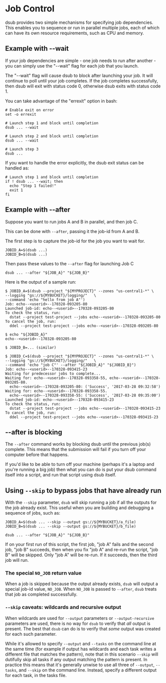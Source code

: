 # Job Control

dsub provides two simple mechanisms for specifying job dependencies. This
enables you to sequence or run in parallel multiple jobs, each of which can have
its own resource requirements, such as CPU and memory.

## Example with --wait

If your job dependencies are simple - one job needs to run after another - you
can simply use the "--wait" flag for each job that you launch.

The "--wait" flag will cause dsub to block after launching your job. It will
continue to poll until your job completes. If the job completes successfully,
then dsub will exit with status code 0, otherwise dsub exits with status code 1.

You can take advantage of the "errexit" option in bash:

```
# Enable exit on error
set -o errexit

# Launch step 1 and block until completion
dsub ... --wait

# Launch step 2 and block until completion
dsub ... --wait

# Launch step 3
dsub ...
```

If you want to handle the error explicitly, the dsub exit status can be handled as:

```
# Launch step 1 and block until completion
if ! dsub ... --wait; then
  echo "Step 1 failed!"
  exit 1
fi
```

## Example with --after

Suppose you want to run jobs A and B in parallel, and then job C.

This can be done with `--after`, passing it the job-id from A and B.

The first step is to capture the job-id for the job you want to wait for.

```
JOBID_A=$(dsub ...)
JOBID_B=$(dsub ...)
```

Then pass these values to the `--after` flag for launching Job C

```
dsub ... --after "${JOB_A}" "${JOB_B}"
```

Here is the output of a sample run:

```
$ JOBID_A=$(dsub --project "${MYPROJECT}" --zones "us-central1-*" \
--logging "gs://${MYBUCKET}/logging/"   \
--command 'echo "hello from job A"')
Job: echo--<userid>--170328-093205-80
Launched job-id: echo--<userid>--170328-093205-80
To check the status, run:
  dstat --project test-project --jobs echo--<userid>--170328-093205-80
To cancel the job, run:
  ddel --project test-project --jobs echo--<userid>--170328-093205-80

$ echo "${JOBID_A}"
echo--<userid>--170328-093205-80

$ JOBID_B=... (similar)

$ JOBID_C=$(dsub --project "${MYPROJECT}" --zones "us-central1-*" \
--logging "gs://${MYBUCKET}/logging/"   \
--command 'echo "job C"' --after "${JOBID_A}" "${JOBID_B}")
Job: echo--<userid>--170328-093415-23
Waiting for predecessor jobs to complete...
Waiting for: echo--<userid>--170328-093358-55, echo--<userid>--170328-093205-80.
  echo--<userid>--170328-093205-80: ('Success', '2017-03-28 09:32:58')
Waiting for: echo--<userid>--170328-093358-55.
  echo--<userid>--170328-093358-55: ('Success', '2017-03-28 09:35:00')
Launched job-id: echo--<userid>--170328-093415-23
To check the status, run:
  dstat --project test-project --jobs echo--<userid>--170328-093415-23
To cancel the job, run:
  ddel --project test-project --jobs echo--<userid>--170328-093415-23
```

## --after is blocking

The `--after` command works by blocking dsub until the previous job(s) complete. This means
that the submission will fail if you turn off your computer before that happens.

If you'd like to be able to turn off your machine (perhaps it's a laptop and you're running
a big job) then what you can do is put your dsub command itself into a script,
and run that script using dsub itself.

## Using `--skip` to bypass jobs that have already run

With the `--skip` parameter, `dsub` will skip running a job if all the outputs
for the job already exist. This useful when you are building and debugging a
sequence of jobs, such as:

```
JOBID_A=$(dsub ... --skip --output gs://${MYBUCKET}/a_file)
JOBID_B=$(dsub ... --skip --output gs://${MYBUCKET}/b_file)

dsub ... --after "${JOB_A}" "${JOB_B}"
```

If on your first run of this script, the first job, "job A" fails and the second
job, "job B" succeeds, then when you fix "job A" and re-run the script, "job B"
will be skipped. Only "job A" will be re-run. If it succeeds, then the third job
will run.

### The special `NO_JOB`  return value

When a job is skipped because the output already exists, `dsub` will output a
special job-id value, `NO_JOB`. When `NO_JOB` is passed to `--after`, `dsub`
treats that job as completed successfully.

### `--skip` caveats: wildcards and recursive output

When wildcards are used for `--output` parameters or `--output-recursive`
parameters are used, there is no way for `dsub` to verify that *all* output is
present. The best that `dsub` can do is to verify that *some* output was created
for each such parameter.

While it's allowed to specify `--output` and `--tasks` on the command line
at the same time (for example if output has wildcards and each task writes
a different file that matches the pattern), note that in this scenario
`--skip` will dutifully skip all tasks if any output matching the pattern is
present. In practice this means that it's generally unwise to use all three
of `--output`, `--tasks`, and `--skip` on the command line. Instead, specify
a different output for each task, in the tasks file.
